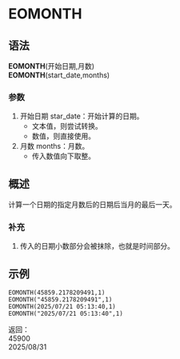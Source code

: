 # EOMONTH

## 语法

**EOMONTH**(开始日期,月数)  
**EOMONTH**(start_date,months)

### 参数

1. 开始日期 star_date：开始计算的日期。
    - 文本值，则尝试转换。
    - 数值，则直接使用。
2. 月数 months：月数。
    - 传入数值向下取整。

## 概述

计算一个日期的指定月数后的日期后当月的最后一天。

### 补充

1. 传入的日期小数部分会被抹除，也就是时间部分。

## 示例

```excel
EOMONTH(45859.2178209491,1)
EOMONTH("45859.2178209491",1)
EOMONTH(2025/07/21 05:13:40,1)
EOMONTH("2025/07/21 05:13:40",1)
```

返回：  
45900  
2025/08/31

